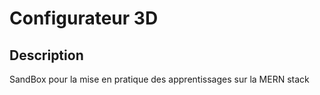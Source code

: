 # Configurateur 3D

## Description

SandBox pour la mise en pratique des apprentissages sur la MERN stack
